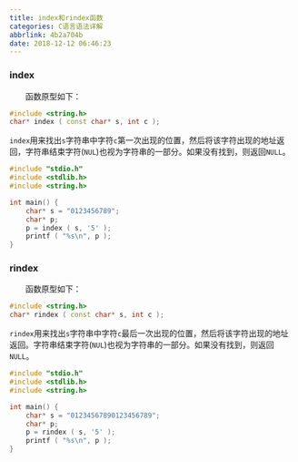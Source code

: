```yaml
---
title: index和rindex函数
categories: C语言语法详解
abbrlink: 4b2a704b
date: 2018-12-12 06:46:23
---
```

### index

&emsp;&emsp;函数原型如下：

``` cpp
#include <string.h>
char* index ( const char* s, int c );
```

`index`用来找出`s`字符串中字符`c`第一次出现的位置，然后将该字符出现的地址返回，字符串结束字符(`NUL`)也视为字符串的一部分。如果没有找到，则返回`NULL`。

``` cpp
#include "stdio.h"
#include <stdlib.h>
#include <string.h>

int main() {
    char* s = "0123456789";
    char* p;
    p = index ( s, '5' );
    printf ( "%s\n", p );
}
```

### rindex

&emsp;&emsp;函数原型如下：

``` cpp
#include <string.h>
char* rindex ( const char* s, int c );
```

`rindex`用来找出`s`字符串中字符`c`最后一次出现的位置，然后将该字符出现的地址返回。字符串结束字符(`NUL`)也视为字符串的一部分。如果没有找到，则返回`NULL`。

``` cpp
#include "stdio.h"
#include <stdlib.h>
#include <string.h>

int main() {
    char* s = "01234567890123456789";
    char* p;
    p = rindex ( s, '5' );
    printf ( "%s\n", p );
}
```